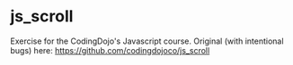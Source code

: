 js_scroll
=========

Exercise for the CodingDojo's Javascript course.  Original (with intentional bugs) here: https://github.com/codingdojoco/js_scroll
